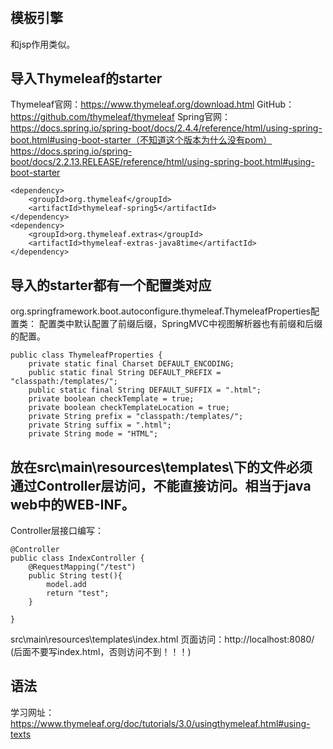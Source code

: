 #

## 模板引擎
和jsp作用类似。

## 导入Thymeleaf的starter
Thymeleaf官网：https://www.thymeleaf.org/download.html
GitHub：https://github.com/thymeleaf/thymeleaf
Spring官网：https://docs.spring.io/spring-boot/docs/2.4.4/reference/html/using-spring-boot.html#using-boot-starter（不知道这个版本为什么没有pom）
https://docs.spring.io/spring-boot/docs/2.2.13.RELEASE/reference/html/using-spring-boot.html#using-boot-starter

```
<dependency>
    <groupId>org.thymeleaf</groupId>
    <artifactId>thymeleaf-spring5</artifactId>
</dependency>
<dependency>
    <groupId>org.thymeleaf.extras</groupId>
    <artifactId>thymeleaf-extras-java8time</artifactId>
</dependency>
```

## 导入的starter都有一个配置类对应

org.springframework.boot.autoconfigure.thymeleaf.ThymeleafProperties配置类：
配置类中默认配置了前缀后缀，SpringMVC中视图解析器也有前缀和后缀的配置。

```
public class ThymeleafProperties {
    private static final Charset DEFAULT_ENCODING;
    public static final String DEFAULT_PREFIX = "classpath:/templates/";
    public static final String DEFAULT_SUFFIX = ".html";
    private boolean checkTemplate = true;
    private boolean checkTemplateLocation = true;
    private String prefix = "classpath:/templates/";
    private String suffix = ".html";
    private String mode = "HTML";

```

## 放在src\main\resources\templates\下的文件必须通过Controller层访问，不能直接访问。相当于java web中的WEB-INF。

Controller层接口编写：
```
@Controller
public class IndexController {
    @RequestMapping("/test")
    public String test(){
        model.add
        return "test";
    }

}
```

src\main\resources\templates\index.html
页面访问：http://localhost:8080/ (后面不要写index.html，否则访问不到！！！)

## 语法
学习网址：
https://www.thymeleaf.org/doc/tutorials/3.0/usingthymeleaf.html#using-texts

### 
